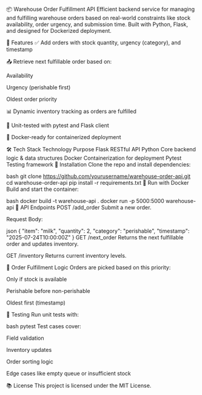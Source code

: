 📦 Warehouse Order Fulfillment API
Efficient backend service for managing and fulfilling warehouse orders based on real-world constraints like stock availability, order urgency, and submission time. Built with Python, Flask, and designed for Dockerized deployment.

🚀 Features
✅ Add orders with stock quantity, urgency (category), and timestamp

📤 Retrieve next fulfillable order based on:

Availability

Urgency (perishable first)

Oldest order priority

📊 Dynamic inventory tracking as orders are fulfilled

🧪 Unit-tested with pytest and Flask client

🐳 Docker-ready for containerized deployment

🛠️ Tech Stack
Technology	Purpose
Flask	RESTful API
Python	Core backend logic & data structures
Docker	Containerization for deployment
Pytest	Testing framework
🔧 Installation
Clone the repo and install dependencies:

bash
git clone https://github.com/yourusername/warehouse-order-api.git
cd warehouse-order-api
pip install -r requirements.txt
🐳 Run with Docker
Build and start the container:

bash
docker build -t warehouse-api .
docker run -p 5000:5000 warehouse-api
📮 API Endpoints
POST /add_order
Submit a new order.

Request Body:

json
{
  "item": "milk",
  "quantity": 2,
  "category": "perishable",
  "timestamp": "2025-07-24T10:00:00Z"
}
GET /next_order
Returns the next fulfillable order and updates inventory.

GET /inventory
Returns current inventory levels.

🧠 Order Fulfillment Logic
Orders are picked based on this priority:

Only if stock is available

Perishable before non-perishable

Oldest first (timestamp)

📄 Testing
Run unit tests with:

bash
pytest
Test cases cover:

Field validation

Inventory updates

Order sorting logic

Edge cases like empty queue or insufficient stock

📚 License
This project is licensed under the MIT License.



